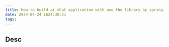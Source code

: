 ```yaml
---
title: How to build ai chat application with use the library by spring-ai?
date: 2024-04-24 1624:30:31
tags:
---
```


## Desc